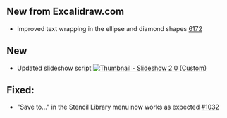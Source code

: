 ## New from Excalidraw.com
- Improved text wrapping in the ellipse and diamond shapes [6172](https://github.com/excalidraw/excalidraw/pull/6172)

## New
- Updated slideshow script
[![Thumbnail - Slideshow 2 0 (Custom)](https://user-images.githubusercontent.com/14358394/221422712-0fbeea13-7a90-4a1d-98a6-481cc44fbef5.jpg)](https://youtu.be/mQ2eLk_0TV4)

## Fixed: 
- "Save to..." in the Stencil Library menu now works as expected [#1032](https://github.com/zsviczian/obsidian-excalidraw-plugin/issues/1032)